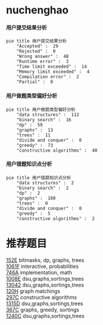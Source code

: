 # nuchenghao

<!-- tabs:start -->



#### **用户提交结果分析**

```mermaid
pie title 用户提交结果分析
    "Accepted" :  29
    "Rejected" :  0
    "Wrong answer" :  48
    "Runtime error" :  3
    "Time limit exceeded" :  14
    "Memory limit exceeded" :  4
    "Compilation error" :  2
    "Partial" :  0
```

#### **用户做题类型偏好分析**

```mermaid
pie title 用户做题类型偏好分析
    "data structures" :  112
    "binary search" :  16
    "dp" :  59
    "graphs" :  13
    "trees" :  11
    "divide and conquer" :  0
    "greedy" :  73
    "constructive algorithms" :  40
```
#### **用户错题知识点分析**

```mermaid
pie title 用户错题知识点分析
    "data structures" :  2
    "binary search" :  2
    "dp" :  2
    "graphs" :  160
    "trees" :  0
    "divide and conquer" :  0
    "greedy" :  5
    "constructive algorithms" :  2
```



<!-- tabs:end -->
# 推荐题目
[152E](https://codeforces.com/contest/152/problem/E)		bitmasks,
                        dp,
                        graphs,
                        trees		  
[1061F](https://codeforces.com/contest/1061/problem/F)		interactive,
                        probabilities		  
[746A](https://codeforces.com/contest/746/problem/A)		implementation,
                        math		  
[1008E](https://codeforces.com/contest/1008/problem/E)		dsu,graphs,sortings,trees		  
[13042](https://codeforces.com/contest/1304/problem/2)		dsu,graphs,sortings,trees		  
[120H](https://codeforces.com/contest/120/problem/H)		graph matchings		  
[297C](https://codeforces.com/contest/297/problem/C)		constructive algorithms		  
[1315D](https://codeforces.com/contest/1315/problem/D)		dsu,graphs,sortings,trees		  
[367C](https://codeforces.com/contest/367/problem/C)		graphs,
                        greedy,
                        sortings		  
[1240C](https://codeforces.com/contest/1240/problem/C)		dsu,graphs,sortings,trees		  
